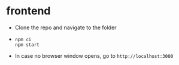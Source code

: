 # frontend

* Clone the repo and navigate to the folder

*   ```
    npm ci
    npm start

* In case no browser window opens, go to ```http://localhost:3000```